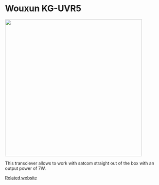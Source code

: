 # Wouxun KG-UVR5

<img height="450" src="/../_img/radios/uv7h.png" />

This transciever allows to work with satcom straight out of the box with an output power of 7W.  

[Related website](https://www.wouxunshop.com/Dual-Band-Two-Way-Radio-KG-UV7H-p1481750.html)